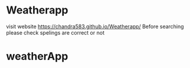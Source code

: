 # Weatherapp
visit website
https://chandra583.github.io/Weatherapp/
Before searching please check spelings are correct or not
# weatherApp
